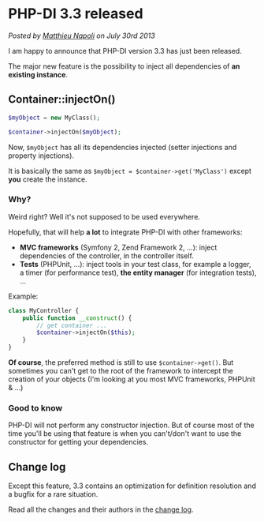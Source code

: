 # PHP-DI 3.3 released

*Posted by [Matthieu Napoli](https://github.com/mnapoli) on July 30rd 2013*

I am happy to announce that PHP-DI version 3.3 has just been released.

The major new feature is the possibility to inject all dependencies of **an existing instance**.

## Container::injectOn()

```php
$myObject = new MyClass();

$container->injectOn($myObject);
```

Now, `$myObject` has all its dependencies injected (setter injections and property injections).

It is basically the same as `$myObject = $container->get('MyClass')` except **you** create the instance.

### Why?

Weird right? Well it's not supposed to be used everywhere.

Hopefully, that will help **a lot** to integrate PHP-DI with other frameworks:

- **MVC frameworks** (Symfony 2, Zend Framework 2, …): inject dependencies of the controller, in the controller itself.
- **Tests** (PHPUnit, …): inject tools in your test class, for example a logger, a timer (for performance test), **the entity manager** (for integration tests), …

Example:

```php
class MyController {
    public function __construct() {
        // get container ...
        $container->injectOn($this);
    }
}
```

**Of course**, the preferred method is still to use `$container->get()`. But sometimes you can't get to the root of the framework to intercept the creation of your objects (I'm looking at you most MVC frameworks, PHPUnit & …)

### Good to know

PHP-DI will not perform any constructor injection. But of course most of the time you'll be using that feature is when you can't/don't want to use the constructor for getting your dependencies.


## Change log

Except this feature, 3.3 contains an optimization for definition resolution and a bugfix for a rare situation.

Read all the changes and their authors in the [change log](../change-log.md).
